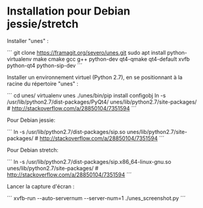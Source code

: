 # Installation pour Debian jessie/stretch

Installer "unes" :

´´´
git clone https://framagit.org/severo/unes.git
sudo apt install python-virtualenv make cmake gcc g++ python-dev qt4-qmake qt4-default xvfb python-qt4 python-sip-dev
´´´

Installer un environnement virtuel (Python 2.7), en se positionnant à la racine du répertoire "unes" :

´´´
cd unes/
virtualenv unes
./unes/bin/pip install configobj
ln -s /usr/lib/python2.7/dist-packages/PyQt4/ unes/lib/python2.7/site-packages/ # http://stackoverflow.com/a/28850104/7351594
´´´

Pour Debian jessie:

´´´
ln -s /usr/lib/python2.7/dist-packages/sip.so unes/lib/python2.7/site-packages/ # http://stackoverflow.com/a/28850104/7351594
´´´

Pour Debian stretch:

´´´
ln -s /usr/lib/python2.7/dist-packages/sip.x86_64-linux-gnu.so unes/lib/python2.7/site-packages/ # http://stackoverflow.com/a/28850104/7351594
´´´

Lancer la capture d'écran :

´´´
xvfb-run --auto-servernum --server-num=1 ./unes_screenshot.py
´´´
